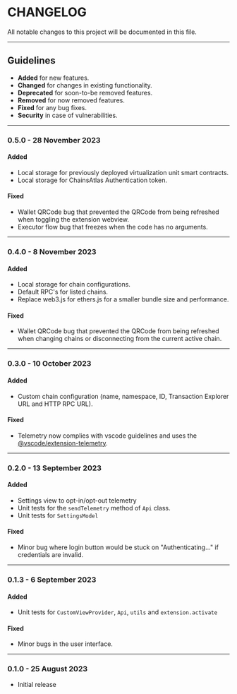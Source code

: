 # CHANGELOG

All notable changes to this project will be documented in this file.

---

## Guidelines

- **Added** for new features.
- **Changed** for changes in existing functionality.
- **Deprecated** for soon-to-be removed features.
- **Removed** for now removed features.
- **Fixed** for any bug fixes.
- **Security** in case of vulnerabilities.

---

### 0.5.0 - 28 November 2023

#### Added

- Local storage for previously deployed virtualization unit smart contracts.
- Local storage for ChainsAtlas Authentication token.

#### Fixed

- Wallet QRCode bug that prevented the QRCode from being refreshed when toggling the extension webview.
- Executor flow bug that freezes when the code has no arguments.

---

### 0.4.0 - 8 November 2023

#### Added

- Local storage for chain configurations.
- Default RPC's for listed chains.
- Replace web3.js for ethers.js for a smaller bundle size and performance.

#### Fixed

- Wallet QRCode bug that prevented the QRCode from being refreshed when changing chains or disconnecting from the current active chain.

---

### 0.3.0 - 10 October 2023

#### Added

- Custom chain configuration (name, namespace, ID, Transaction Explorer URL and HTTP RPC URL).

#### Fixed

- Telemetry now complies with vscode guidelines and uses the [@vscode/extension-telemetry](https://github.com/microsoft/vscode-extension-telemetry).

---

### 0.2.0 - 13 September 2023

#### Added

- Settings view to opt-in/opt-out telemetry
- Unit tests for the `sendTelemetry` method of `Api` class.
- Unit tests for `SettingsModel`

#### Fixed

- Minor bug where login button would be stuck on "Authenticating..." if credentials are invalid.

---

### 0.1.3 - 6 September 2023

#### Added

- Unit tests for `CustomViewProvider`, `Api`, `utils` and `extension.activate`

#### Fixed

- Minor bugs in the user interface.

---

### 0.1.0 - 25 August 2023

- Initial release
